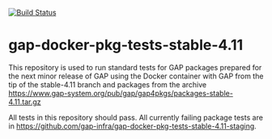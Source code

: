 [![Build Status](https://travis-ci.org/gap-infra/gap-docker-pkg-tests-stable-4.11.svg?branch=master)](https://travis-ci.org/gap-infra/gap-docker-pkg-tests-stable-4.11)

# gap-docker-pkg-tests-stable-4.11

This repository is used to run standard tests for GAP packages prepared
for the next minor release of GAP using the Docker container with GAP
from the tip of the stable-4.11 branch and packages from the archive
https://www.gap-system.org/pub/gap/gap4pkgs/packages-stable-4.11.tar.gz

All tests in this repository should pass. All currently failing package
tests are in https://github.com/gap-infra/gap-docker-pkg-tests-stable-4.11-staging.
